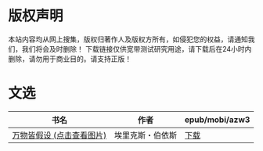 # 版权声明

本站内容均从网上搜集，版权归著作人及版权方所有，如侵犯您的权益，请通知我们，我们将会及时删除！ 下载链接仅供宽带测试研究用途，请下载后在24小时内删除，请勿用于商业目的。请支持正版！

# 文选

| 书名 | 作者 | epub/mobi/azw3 |
| --- | --- | --- |
| [万物皆假设 (点击查看图片)](https://www.dushupai.com/attachment/2024/06/12/5847ebe9f237a7e9.jpg) | 埃里克斯・伯依斯 | [下载](https://url89.ctfile.com/f/31084289-1375501312-6893ef?p=8866) |
